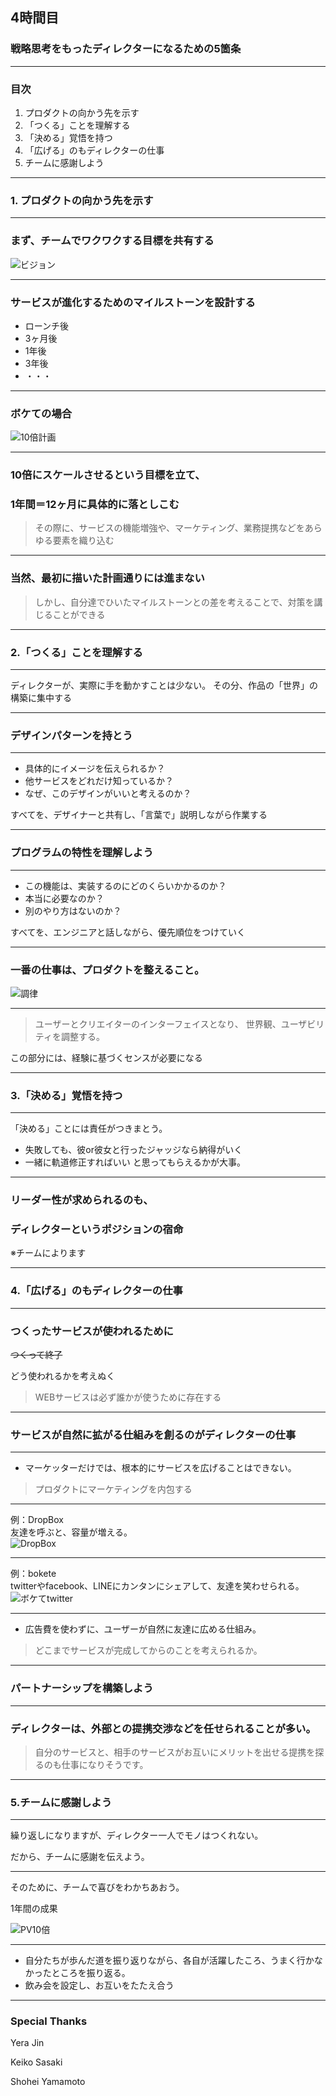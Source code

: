## 4時間目
### 戦略思考をもったディレクターになるための5箇条

---
### 目次
1. プロダクトの向かう先を示す
2. 「つくる」ことを理解する
3. 「決める」覚悟を持つ
4. 「広げる」のもディレクターの仕事
5. チームに感謝しよう

---

### 1. プロダクトの向かう先を示す

---

### まず、チームでワクワクする目標を共有する

![ビジョン](images/vision.jpg)

---

### サービスが進化するためのマイルストーンを設計する

- ローンチ後
- 3ヶ月後
- 1年後
- 3年後
- ・・・

---

### ボケての場合

![10倍計画](images/bokete10.jpg)

---

### 10倍にスケールさせるという目標を立て、

### 1年間＝12ヶ月に具体的に落としこむ

> その際に、サービスの機能増強や、マーケティング、業務提携などをあらゆる要素を織り込む

---

### 当然、最初に描いた計画通りには進まない

> しかし、自分達でひいたマイルストーンとの差を考えることで、対策を講じることができる

---

### 2.「つくる」ことを理解する

---

ディレクターが、実際に手を動かすことは少ない。
その分、作品の「世界」の構築に集中する

---

### デザインパターンを持とう

---

- 具体的にイメージを伝えられるか？
- 他サービスをどれだけ知っているか？
- なぜ、このデザインがいいと考えるのか？

すべてを、デザイナーと共有し、「言葉で」説明しながら作業する

---

### プログラムの特性を理解しよう

---

- この機能は、実装するのにどのくらいかかるのか？
- 本当に必要なのか？
- 別のやり方はないのか？

すべてを、エンジニアと話しながら、優先順位をつけていく

---

### 一番の仕事は、プロダクトを整えること。
![調律](images/tuning.jpg)

---

> ユーザーとクリエイターのインターフェイスとなり、
> 世界観、ユーザビリティを調整する。

この部分には、経験に基づくセンスが必要になる

---


### 3.「決める」覚悟を持つ

---

「決める」ことには責任がつきまとう。

- 失敗しても、彼or彼女と行ったジャッジなら納得がいく
- 一緒に軌道修正すればいい
と思ってもらえるかが大事。

---

### リーダー性が求められるのも、
### ディレクターというポジションの宿命

※チームによります

---


### 4.「広げる」のもディレクターの仕事

---

### つくったサービスが使われるために

~~つくって終了~~

どう使われるかを考えぬく

> WEBサービスは必ず誰かが使うために存在する

---

### サービスが自然に拡がる仕組みを創るのがディレクターの仕事

---

- マーケッターだけでは、根本的にサービスを広げることはできない。

> プロダクトにマーケティングを内包する

---

例：DropBox  
友達を呼ぶと、容量が増える。  
![DropBox](images/dropboxoffer.jpg)


---

例：bokete  
twitterやfacebook、LINEにカンタンにシェアして、友達を笑わせられる。  
![ボケてtwitter](images/boketetwitter.jpg)

---

- 広告費を使わずに、ユーザーが自然に友達に広める仕組み。
> どこまでサービスが完成してからのことを考えられるか。

---

### パートナーシップを構築しよう

---

### ディレクターは、外部との提携交渉などを任せられることが多い。
> 自分のサービスと、相手のサービスがお互いにメリットを出せる提携を探るのも仕事になりそうです。

---

### 5.チームに感謝しよう

---

繰り返しになりますが、ディレクター一人でモノはつくれない。

だから、チームに感謝を伝えよう。

---

そのために、チームで喜びをわかちあおう。

1年間の成果

![PV10倍](images/boketepv.jpg)

---

- 自分たちが歩んだ道を振り返りながら、各自が活躍したころ、うまく行かなかったところを振り返る。
- 飲み会を設定し、お互いをたたえ合う

---

### Special Thanks

Yera Jin  

Keiko Sasaki  

Shohei Yamamoto

